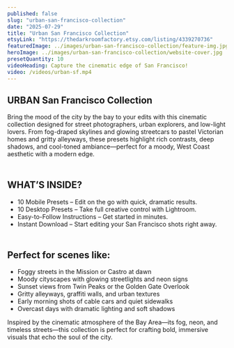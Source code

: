 ```yaml
---
published: false
slug: "urban-san-francisco-collection"
date: "2025-07-29"
title: "Urban San Francisco Collection"
etsyLink: "https://thedarkroomfactory.etsy.com/listing/4339270736"
featuredImage: ../images/urban-san-francisco-collection/feature-img.jpg
heroImage: ../images/urban-san-francisco-collection/website-cover.jpg
presetQuantity: 10
videoHeading: Capture the cinematic edge of San Francisco!
video: /videos/urban-sf.mp4
---
```

## URBAN San Francisco Collection

Bring the mood of the city by the bay to your edits with this cinematic collection designed for street photographers, urban explorers, and low-light lovers. From fog-draped skylines and glowing streetcars to pastel Victorian homes and gritty alleyways, these presets highlight rich contrasts, deep shadows, and cool-toned ambiance—perfect for a moody, West Coast aesthetic with a modern edge.

<div style="margin-top: 50px;"></div>

## WHAT’S INSIDE?
- 10 Mobile Presets – Edit on the go with quick, dramatic results.
- 10 Desktop Presets – Take full creative control with Lightroom.
- Easy-to-Follow Instructions – Get started in minutes.
- Instant Download – Start editing your San Francisco shots right away.

<div style="margin-top: 50px;"></div>

## Perfect for scenes like:
- Foggy streets in the Mission or Castro at dawn
- Moody cityscapes with glowing streetlights and neon signs
- Sunset views from Twin Peaks or the Golden Gate Overlook
- Gritty alleyways, graffiti walls, and urban textures
- Early morning shots of cable cars and quiet sidewalks
- Overcast days with dramatic lighting and soft shadows

Inspired by the cinematic atmosphere of the Bay Area—its fog, neon, and timeless streets—this collection is perfect for crafting bold, immersive visuals that echo the soul of the city.
